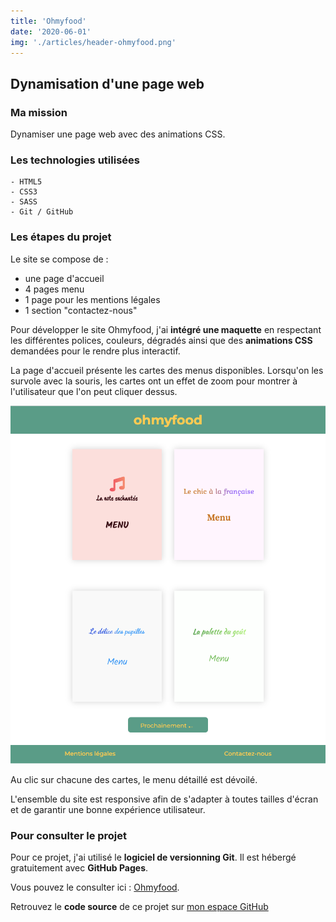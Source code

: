 ```yaml
---
title: 'Ohmyfood'
date: '2020-06-01'
img: './articles/header-ohmyfood.png'
---
```

## Dynamisation d'une page web

### Ma mission
Dynamiser une page web avec des animations CSS.

### Les technologies utilisées
    - HTML5
    - CSS3 
    - SASS
    - Git / GitHub

### Les étapes du projet
Le site se compose de :
* une page d'accueil
* 4 pages menu
* 1 page pour les mentions légales
* 1 section "contactez-nous"

Pour développer le site Ohmyfood, j'ai **intégré une maquette** en respectant les différentes polices, couleurs, dégradés ainsi que des **animations CSS** demandées pour le rendre plus interactif.

La page d'accueil présente les cartes des menus disponibles. Lorsqu'on les survole avec la souris, les cartes ont un effet de zoom pour montrer à l'utilisateur que l'on peut cliquer dessus.

![Page d'accueil Ohmyfood](./img-ohmyfood/accueil-ohmyfood.png)

Au clic sur chacune des cartes, le menu détaillé est dévoilé. 

L'ensemble du site est responsive afin de s'adapter à toutes tailles d'écran et de garantir une bonne expérience utilisateur.

### Pour consulter le projet
Pour ce projet, j'ai utilisé le **logiciel de versionning Git**. Il est hébergé gratuitement avec **GitHub Pages**. 

Vous pouvez le consulter ici : [Ohmyfood](https://lilimly.github.io/ohmyfood/ "Lien vers le site Ohmyfood").

Retrouvez le **code source** de ce projet sur [mon espace GitHub](https://github.com/Lilimly/ohmyfood "Code source du site Ohmyfood")